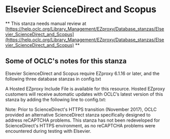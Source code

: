 # Elsevier ScienceDirect and Scopus
** This stanza needs manual review at [https://help.oclc.org/Library_Management/EZproxy/Database_stanzas/Elsevier_ScienceDirect_and_Scopus](https://help.oclc.org/Library_Management/EZproxy/Database_stanzas/Elsevier_ScienceDirect_and_Scopus) **

## Some of OCLC's notes for this stanza

Elsevier ScienceDirect and Scopus require EZproxy 6.1.16 or later, and the following three database stanzas in config.txt

A Hosted EZproxy Include File is available for this resource. Hosted EZproxy customers will receive automatic updates with OCLC&rsquo;s latest version of this stanza by adding the following line to config.txt:

Note: Prior to ScienceDirect's HTTPS transition (November 2017), OCLC provided an alternative ScienceDirect stanza specifically designed to address reCAPTCHA problems. This stanza has not been redeveloped for ScienceDirect's HTTPS environment, as no reCAPTCHA problems were encountered during testing with Elsevier.

